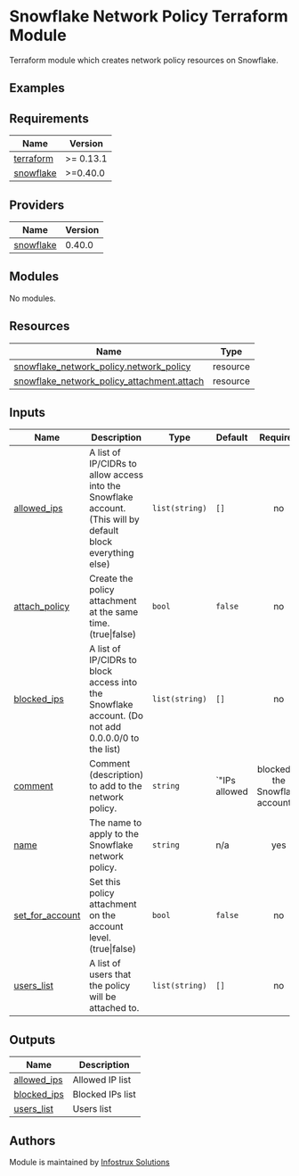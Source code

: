 # Snowflake Network Policy Terraform Module

Terraform module which creates network policy resources on Snowflake.

## Examples
<!-- BEGINNING OF PRE-COMMIT-TERRAFORM DOCS HOOK -->
## Requirements

| Name | Version |
|------|---------|
| <a name="requirement_terraform"></a> [terraform](#requirement\_terraform) | >= 0.13.1 |
| <a name="requirement_snowflake"></a> [snowflake](#requirement\_snowflake) | >=0.40.0 |

## Providers

| Name | Version |
|------|---------|
| <a name="provider_snowflake"></a> [snowflake](#provider\_snowflake) | 0.40.0 |

## Modules

No modules.

## Resources

| Name | Type |
|------|------|
| [snowflake_network_policy.network_policy](https://registry.terraform.io/providers/Snowflake-Labs/snowflake/latest/docs/resources/network_policy) | resource |
| [snowflake_network_policy_attachment.attach](https://registry.terraform.io/providers/Snowflake-Labs/snowflake/latest/docs/resources/network_policy_attachment) | resource |

## Inputs

| Name | Description | Type | Default | Required |
|------|-------------|------|---------|:--------:|
| <a name="input_allowed_ips"></a> [allowed\_ips](#input\_allowed\_ips) | A list of IP/CIDRs to allow access into the Snowflake account. (This will by default block everything else) | `list(string)` | `[]` | no |
| <a name="input_attach_policy"></a> [attach\_policy](#input\_attach\_policy) | Create the policy attachment at the same time. (true\|false) | `bool` | `false` | no |
| <a name="input_blocked_ips"></a> [blocked\_ips](#input\_blocked\_ips) | A list of IP/CIDRs to block access into the Snowflake account. (Do not add 0.0.0.0/0 to the list) | `list(string)` | `[]` | no |
| <a name="input_comment"></a> [comment](#input\_comment) | Comment (description) to add to the network policy. | `string` | `"IPs allowed|blocked in the Snowflake account."` | no |
| <a name="input_name"></a> [name](#input\_name) | The name to apply to the Snowflake network policy. | `string` | n/a | yes |
| <a name="input_set_for_account"></a> [set\_for\_account](#input\_set\_for\_account) | Set this policy attachment on the account level. (true\|false) | `bool` | `false` | no |
| <a name="input_users_list"></a> [users\_list](#input\_users\_list) | A list of users that the policy will be attached to. | `list(string)` | `[]` | no |

## Outputs

| Name | Description |
|------|-------------|
| <a name="output_allowed_ips"></a> [allowed\_ips](#output\_allowed\_ips) | Allowed IP list |
| <a name="output_blocked_ips"></a> [blocked\_ips](#output\_blocked\_ips) | Blocked IPs list |
| <a name="output_users_list"></a> [users\_list](#output\_users\_list) | Users list |
<!-- END OF PRE-COMMIT-TERRAFORM DOCS HOOK -->
## Authors

Module is maintained by [Infostrux Solutions](mailto:opensource@infostrux.com)
